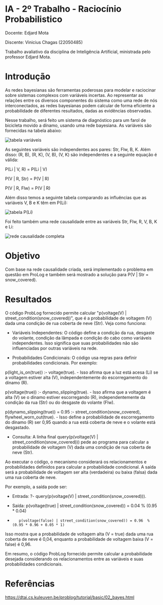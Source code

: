 # IA - 2º Trabalho - Raciocínio Probabilistico

Docente: Edjard Mota

Discente: Vinicius Chagas (22050485)


Trabalho avaliativo da disciplina de Inteligência Artificial, ministrada pelo professor Edjard Mota.


# Introdução

As redes bayesianas são ferramentas poderosas para modelar e raciocinar sobre sistemas complexos com variáveis incertas. Ao representar as relações entre os diversos componentes do sistema como uma rede de nós interconectados, as redes bayesianas podem calcular de forma eficiente a probabilidade de diferentes resultados, dadas as evidências observadas.


Nesse trabalho, será feito um sistema de diagnóstico para um farol de bicicleta movido a dínamo, usando uma rede bayesiana. As variáveis são fornecidas na tabela abaixo:


![tabela variáveis](https://github.com/user-attachments/assets/a285f223-1b28-46a6-a049-faff6d474c6a)


As seguintes variáveis são independentes aos pares: Str, Flw, B, K. Além disso: (R, B), (R, K), (V, B), (V, K) são independentes e a seguinte equação é válida:


P(Li | V, R) = P(Li | V)

P(V | R, Str) = P(V | R)

P(V | R, Flw) = P(V | R)


Além disso temos a seguinte tabela comparando as influências que as variáveis V, B e K têm em P(Li):


![tabela P(Li)](https://github.com/user-attachments/assets/c82ebf07-78b6-41f3-a828-678754937e00)


Foi feito também uma rede causalidade entre as variáveis Str, Flw, R, V, B, K e Li:


![rede causalidade completa](https://github.com/user-attachments/assets/413f501d-6df7-4c92-b4b2-09b8a654a3e7)



# Objetivo


Com base na rede causalidade criada, será implementado o problema em questão em ProLog e também será mostrado a solução para P(V | Str = snow_covered).


# Resultados


O código ProbLog fornecido permite calcular "p(voltage(V) | street_condition(snow_covered))", que é a probabilidade de voltagem (V) dada uma condição de rua coberta de neve (Str). Veja como funciona:


- Variáveis Independentes: O código define a condição da rua, desgaste do volante, condição da lâmpada e condição do cabo como variáveis independentes. Isso significa que suas probabilidades não são influenciadas por outras variáveis na rede.


- Probabilidades Condicionais: O código usa regras para definir probabilidades condicionais. Por exemplo:

p(light_is_on(true)) :- voltage(true). - Isso afirma que a luz está acesa (Li) se a voltagem estiver alta (V), independentemente do escorregamento do dínamo (R).

p(voltage(true)) :- dynamo_slipping(true). - Isso afirma que a voltagem é alta (V) se o dínamo estiver escorregando (R), independentemente da condição da rua (Str) ou do desgaste do volante (Flw).

p(dynamo_slipping(true)) = 0.95 :- street_condition(snow_covered), flywheel_worn_out(true). - Isso define a probabilidade de escorregamento do dínamo (R) ser 0,95 quando a rua está coberta de neve e o volante está desgastado.


- Consulta: A linha final query(p(voltage(V) | street_condition(snow_covered))) pede ao programa para calcular a probabilidade de voltagem (V) dada uma condição de rua coberta de neve (Str).


Ao executar o código, o mecanismo considerará os relacionamentos e probabilidades definidos para calcular a probabilidade condicional. A saída será a probabilidade de voltagem ser alta (verdadeira) ou baixa (falsa) dada uma rua coberta de neve.


Por exemplo, a saída pode ser:

- Entrada: ?- query(p(voltage(V) | street_condition(snow_covered))).

- Saída: p(voltage(true) | street_condition(snow_covered)) = 0.04   % (0.95 * 0.04)
-        p(voltage(false) | street_condition(snow_covered)) = 0.96  % (0.95 * 0.96 + 0.05 * 1)


Isso mostra que a probabilidade de voltagem alta (V = true) dada uma rua coberta de neve é 0,04, enquanto a probabilidade de voltagem baixa (V = false) é 0,96.


Em resumo, o código ProbLog fornecido permite calcular a probabilidade desejada considerando os relacionamentos entre as variáveis e suas probabilidades condicionais.



# Referências
 
https://dtai.cs.kuleuven.be/problog/tutorial/basic/02_bayes.html


